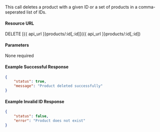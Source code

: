 This call deletes a product with a given ID or a set of products in a comma-seperated list of IDs.

#### Resource URL
DELETE [{{ api_url }}products/:id[,:id]]({{ api_url }}products/:id[,:id])


#### Parameters
None required


<!--code-->
#### Example Successful Response
``` json
{
    "status": true,
    "message": "Product deleted successfully"
}
```


#### Example Invalid ID Response
``` json
{
	"status": false,
	"error": "Product does not exist"
}
```
<!--/code-->